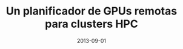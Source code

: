 ---
title: "Un planificador de GPUs remotas para clusters HPC"
collection: publications
permalink: /publication/2013-09-01-Un-planificador-de-GPUs-remotas-para-clusters-HPC
type: "national"
date: 2013-09-01
venue: '<em>XXIV Jornadas SARTECO</em>'
citation: ' <strong>S. Iserte</strong>,  A. Castelló,  C. Reaño,  A. Peña,  F. Silla,  R. Mayo,  E. Quintana-Ortí, and  J. Duato, &quot;Un planificador de GPUs remotas para clusters HPC.&quot; <em>XXIV Jornadas SARTECO</em>, Sep. 2013.'
---